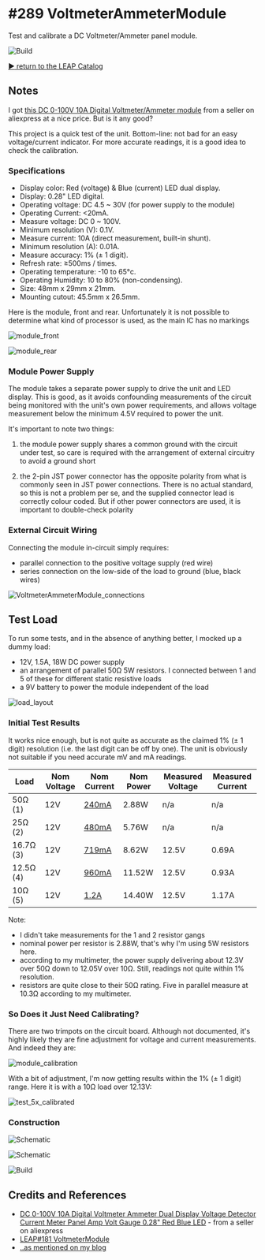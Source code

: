 # #289 VoltmeterAmmeterModule

Test and calibrate a DC Voltmeter/Ammeter panel module.

![Build](./assets/VoltmeterAmmeterModule_build.jpg?raw=true)

[:arrow_forward: return to the LEAP Catalog](https://leap.tardate.com)

## Notes

I got [this DC 0-100V 10A Digital Voltmeter/Ammeter module](https://www.aliexpress.com/item/0-28-Red-Blue-LED-DC-0-100V-10A-Dual-display-Meter-Digital-Voltmeter-Ammeter-Panel/32310008404.html) from a seller on aliexpress at a nice price. But is it any good?

This project is a quick test of the unit.
Bottom-line: not bad for an easy voltage/current indicator. For more accurate readings, it is a good idea to check the calibration.

### Specifications

* Display color: Red (voltage) & Blue (current) LED dual display.
* Display: 0.28" LED digital.
* Operating voltage: DC 4.5 ~ 30V (for power supply to the module)
* Operating Current: <20mA.
* Measure voltage: DC 0 ~ 100V.
* Minimum resolution (V): 0.1V.
* Measure current: 10A (direct measurement, built-in shunt).
* Minimum resolution (A): 0.01A.
* Measure accuracy: 1% (± 1 digit).
* Refresh rate: ≥500ms / times.
* Operating temperature: -10 to 65°c.
* Operating Humidity: 10 to 80% (non-condensing).
* Size: 48mm x 29mm x 21mm.
* Mounting cutout: 45.5mm x 26.5mm.

Here is the module, front and rear.
Unfortunately it is not possible to determine what kind of processor is used, as the main IC has no markings

![module_front](./assets/module_front.jpg?raw=true)

![module_rear](./assets/module_rear.jpg?raw=true)

### Module Power Supply

The module takes a separate power supply to drive the unit and LED display. This is good,
as it avoids confounding measurements of the circuit being monitored with the unit's own power requirements,
and allows voltage measurement below the minimum 4.5V required to power the unit.

It's important to note two things:

1. the module power supply shares a common ground with the circuit under test, so care is required with the arrangement of external circuitry to avoid a ground short

2. the 2-pin JST power connector has the opposite polarity from what is commonly seen in JST power connections.
There is no actual standard, so this is not a problem per se, and the supplied connector lead is correctly colour coded.
But if other power connectors are used, it is important to double-check polarity


### External Circuit Wiring

Connecting the module in-circuit simply requires:

* parallel connection to the positive voltage supply (red wire)
* series connection on the low-side of the load to ground (blue, black wires)

![VoltmeterAmmeterModule_connections](./assets/VoltmeterAmmeterModule_connections.png?raw=true)


## Test Load

To run some tests, and in the absence of anything better, I mocked up a dummy load:

* 12V, 1.5A, 18W DC power supply
* an arrangement of parallel 50Ω 5W resistors. I connected between 1 and 5 of these for different static resistive loads
* a 9V battery to power the module independent of the load

![load_layout](./assets/load_layout.jpg?raw=true)

### Initial Test Results

It works nice enough, but is not quite as accurate as the claimed 1% (± 1 digit) resolution (i.e. the last digit can be off by one).
The unit is obviously not suitable if you need accurate mV and mA readings.


| Load      | Nom Voltage | Nom Current                                                    | Nom Power | Measured Voltage | Measured Current |
|-----------|-------------|----------------------------------------------------------------|-----------|------------------|------------------|
|   50Ω (1) |         12V | [240mA](http://www.wolframalpha.com/input/?i=12V%2F50%CE%A9)   |     2.88W |              n/a |            n/a   |
|   25Ω (2) |         12V | [480mA](http://www.wolframalpha.com/input/?i=12V%2F25%CE%A9)   |     5.76W |              n/a |            n/a   |
| 16.7Ω (3) |         12V | [719mA](http://www.wolframalpha.com/input/?i=12V%2F16.7%CE%A9) |     8.62W |            12.5V |          0.69A   |
| 12.5Ω (4) |         12V | [960mA](http://www.wolframalpha.com/input/?i=12V%2F12.5%CE%A9) |    11.52W |            12.5V |          0.93A   |
|   10Ω (5) |         12V | [1.2A](http://www.wolframalpha.com/input/?i=12V%2F10%CE%A9)    |    14.40W |            12.5V |          1.17A   |

Note:
* I didn't take measurements for the 1 and 2 resistor gangs
* nominal power per resistor is 2.88W, that's why I'm using 5W resistors here.
* according to my multimeter, the power supply delivering about 12.3V over 50Ω down to 12.05V over 10Ω. Still, readings not quite within 1% resolution.
* resistors are quite close to their 50Ω rating. Five in parallel measure at 10.3Ω according to my multimeter.

### So Does it Just Need Calibrating?

There are two trimpots on the circuit board. Although not documented, it's highly likely they are
fine adjustment for voltage and current measurements. And indeed they are:

![module_calibration](./assets/module_calibration.jpg?raw=true)

With a bit of adjustment, I'm now getting results within the 1% (± 1 digit) range. Here it is with a 10Ω load over 12.13V:

![test_5x_calibrated](./assets/test_5x_calibrated.jpg?raw=true)


### Construction

![Schematic](./assets/VoltmeterAmmeterModule_bb.jpg?raw=true)

![Schematic](./assets/VoltmeterAmmeterModule_schematic.jpg?raw=true)

![Build](./assets/VoltmeterAmmeterModule_build.jpg?raw=true)

## Credits and References
* [DC 0-100V 10A Digital Voltmeter Ammeter Dual Display Voltage Detector Current Meter Panel Amp Volt Gauge 0.28" Red Blue LED](https://www.aliexpress.com/item/0-28-Red-Blue-LED-DC-0-100V-10A-Dual-display-Meter-Digital-Voltmeter-Ammeter-Panel/32310008404.html) - from a seller on aliexpress
* [LEAP#181 VoltmeterModule](../VoltmeterModule)
* [..as mentioned on my blog](https://blog.tardate.com/2017/05/leap289-voltmeter-ammeter-module.html)
